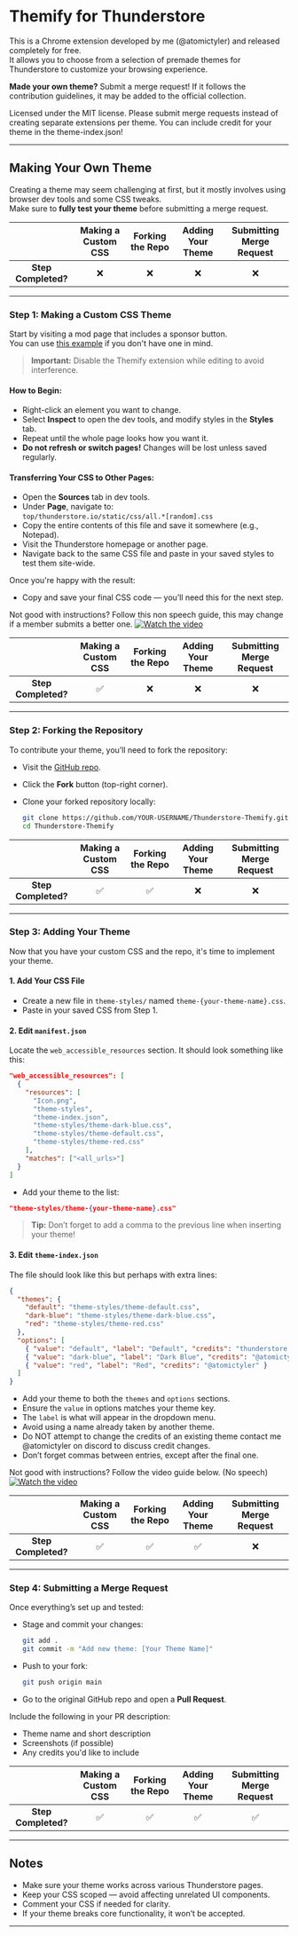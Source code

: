 # Themify for Thunderstore

This is a Chrome extension developed by me (@atomictyler) and released completely for free.  
It allows you to choose from a selection of premade themes for Thunderstore to customize your browsing experience.

**Made your own theme?** Submit a merge request! If it follows the contribution guidelines, it may be added to the official collection.

Licensed under the MIT license. Please submit merge requests instead of creating separate extensions per theme. You can include credit for your theme in the theme-index.json!

---

## Making Your Own Theme

Creating a theme may seem challenging at first, but it mostly involves using browser dev tools and some CSS tweaks.  
Make sure to **fully test your theme** before submitting a merge request.

|                            | Making a Custom CSS | Forking the Repo | Adding Your Theme | Submitting Merge Request |
|:--------------------------:|:-------------------:|:----------------:|:------------------:|:--------------------------:|
| **Step Completed?**        |          ❌         |        ❌         |         ❌         |             ❌             |

---

### Step 1: Making a Custom CSS Theme

Start by visiting a mod page that includes a sponsor button.  
You can use [this example](https://thunderstore.io/c/lethal-company/p/AtomicStudio/Colorable_CozyLights/) if you don't have one in mind.

> **Important:** Disable the Themify extension while editing to avoid interference.

#### How to Begin:
- Right-click an element you want to change.
- Select **Inspect** to open the dev tools, and modify styles in the **Styles** tab.
- Repeat until the whole page looks how you want it.
- **Do not refresh or switch pages!** Changes will be lost unless saved regularly.

#### Transferring Your CSS to Other Pages:
- Open the **Sources** tab in dev tools.
- Under **Page**, navigate to:  
  `top/thunderstore.io/static/css/all.*[random].css`
- Copy the entire contents of this file and save it somewhere (e.g., Notepad).
- Visit the Thunderstore homepage or another page.
- Navigate back to the same CSS file and paste in your saved styles to test them site-wide.

Once you're happy with the result:
- Copy and save your final CSS code — you’ll need this for the next step.

Not good with instructions? Follow this non speech guide, this may change if a member submits a better one.
[![Watch the video](https://raw.githubusercontent.com/AtomicTyler1/Thunderstore-Themify/main/videos/thumbnail/Making-css.png)](https://raw.githubusercontent.com/AtomicTyler1/Thunderstore-Themify/main/videos/Making-a-theme-basics.mp4)

|                            | Making a Custom CSS | Forking the Repo | Adding Your Theme | Submitting Merge Request |
|:--------------------------:|:-------------------:|:----------------:|:------------------:|:--------------------------:|
| **Step Completed?**        |          ✅         |        ❌         |         ❌         |             ❌             |

---

### Step 2: Forking the Repository

To contribute your theme, you’ll need to fork the repository:

- Visit the [GitHub repo](https://github.com/AtomicTyler1/Thunderstore-Themify).
- Click the **Fork** button (top-right corner).
- Clone your forked repository locally:

  ```bash
  git clone https://github.com/YOUR-USERNAME/Thunderstore-Themify.git
  cd Thunderstore-Themify
  ```

|                            | Making a Custom CSS | Forking the Repo | Adding Your Theme | Submitting Merge Request |
|:--------------------------:|:-------------------:|:----------------:|:------------------:|:--------------------------:|
| **Step Completed?**        |          ✅         |        ✅         |         ❌         |             ❌             |

---

### Step 3: Adding Your Theme

Now that you have your custom CSS and the repo, it's time to implement your theme.

#### 1. Add Your CSS File
- Create a new file in `theme-styles/` named `theme-{your-theme-name}.css`.
- Paste in your saved CSS from Step 1.

#### 2. Edit `manifest.json`

Locate the `web_accessible_resources` section. It should look something like this:

```json
"web_accessible_resources": [
  {
    "resources": [
      "Icon.png",
      "theme-styles",
      "theme-index.json",
      "theme-styles/theme-dark-blue.css",
      "theme-styles/theme-default.css",
      "theme-styles/theme-red.css"
    ],
    "matches": ["<all_urls>"]
  }
]
```

- Add your theme to the list:
```json
"theme-styles/theme-{your-theme-name}.css"
```

> **Tip:** Don’t forget to add a comma to the previous line when inserting your theme!

#### 3. Edit `theme-index.json`

The file should look like this but perhaps with extra lines:

```json
{
  "themes": {
    "default": "theme-styles/theme-default.css",
    "dark-blue": "theme-styles/theme-dark-blue.css",
    "red": "theme-styles/theme-red.css"
  },
  "options": [
    { "value": "default", "label": "Default", "credits": "thunderstore.io" },
    { "value": "dark-blue", "label": "Dark Blue", "credits": "@atomictyler" },
    { "value": "red", "label": "Red", "credits": "@atomictyler" }
  ]
}
```

- Add your theme to both the `themes` and `options` sections.
- Ensure the `value` in options matches your theme key.
- The `label` is what will appear in the dropdown menu.
- Avoid using a name already taken by another theme.
- Do NOT attempt to change the credits of an existing theme contact me @atomictyler on discord to discuss credit changes.
- Don’t forget commas between entries, except after the final one.

Not good with instructions? Follow the video guide below. (No speech)
[![Watch the video](https://raw.githubusercontent.com/AtomicTyler1/Thunderstore-Themify/main/videos/thumbnail/Uploading-theme.png)](https://raw.githubusercontent.com/AtomicTyler1/Thunderstore-Themify/main/videos/Testing-and-adding-your-theme.mp4)

|                            | Making a Custom CSS | Forking the Repo | Adding Your Theme | Submitting Merge Request |
|:--------------------------:|:-------------------:|:----------------:|:------------------:|:--------------------------:|
| **Step Completed?**        |          ✅         |        ✅         |         ✅         |             ❌             |

---

### Step 4: Submitting a Merge Request

Once everything’s set up and tested:

- Stage and commit your changes:

  ```bash
  git add .
  git commit -m "Add new theme: [Your Theme Name]"
  ```

- Push to your fork:

  ```bash
  git push origin main
  ```

- Go to the original GitHub repo and open a **Pull Request**.

Include the following in your PR description:
- Theme name and short description
- Screenshots (if possible)
- Any credits you'd like to include

|                            | Making a Custom CSS | Forking the Repo | Adding Your Theme | Submitting Merge Request |
|:--------------------------:|:-------------------:|:----------------:|:------------------:|:--------------------------:|
| **Step Completed?**        |          ✅         |        ✅         |         ✅         |             ✅             |

---

## Notes

- Make sure your theme works across various Thunderstore pages.
- Keep your CSS scoped — avoid affecting unrelated UI components.
- Comment your CSS if needed for clarity.
- If your theme breaks core functionality, it won’t be accepted.

---